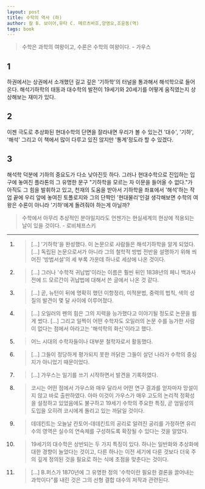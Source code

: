 ```yaml
---
layout: post
title: 수학의 역사 (하)
author: 칼 B. 보이어,유타 C. 메르츠바흐,양영오,조윤동(역)
tags: book
---
```


> 수학은 과학의 여왕이고, 수론은 수학의 여왕이다. - 가우스

## 1
하권에서는 상권에서 소개했던 길고 깊은 '기하학'의 터널을 통과해서 해석학으로 들어온다. 해석기하학의 태동과 대수학의 발전이 19세기와 20세기를 어떻게 움직였는지 상상해보는 재미가 있다.

## 2
이젠 극도로 추상화된 현대수학의 단면을 잘라내면 우리가 볼 수 있는건 '대수', '기하', '해석' 그리고 이 책에서 많이 다루고 있진 않지만 '통계'정도라 할 수 있겠다. 

## 3
해석학 덕분에 기하의 중요도가 다소 낮아진듯 하다. 그러나 현대수학으로 진입하는 입구에 놓여진 플라톤의 그 유명한 문구 "기하학을 모르는 자 이문을 들어올 수 없다."가 아직도 그 힘을 발휘하고 있고, 천재의 도움을 받아서 기하학을 좌표에서 '해석'하는 작업 끝에 우리 앞에 놓여진 토폴로지와 그의 단짝인 '현대물리'인걸 생각해보면 수학의 여왕은 수론이 아니라 '기하'에게 돌려줘야 하는게 아닐까?

> 수학에서 아무리 추상적인 분야일지라도 언젠가는 현실세계의 현상에 적용되는 날이 있을 것이다. - 로비체프스키
----

1. > [...] '기하학'을 완성했다. 이 논문으로 사람들은 해석기하학을 알게 되었다. [...] 독립된 논문으로서가 아니라 그의 철학적 방법 전반을 설명하기 위해 씌어진 '방법서설'의 세 부록 가운데 하나로 세상에 나온 것이다.

2. > [...] 그러나 '수학적 귀납법'이라는 이름은 훨씬 뒤인 1838년의 페니 백과사전에 드 모르간이 귀납법에 대해서 쓴 글에서 나온 것 같다.

3. > [...] 곧, 뉴턴이 뒤에 명확히 했던 이항정리, 미적분법, 중력의 법칙, 색의 성질의 발견이 몇 달 사이에 이루어졌다.

4. > [...] 오일러의 펜의 힘은 그의 지력을 능가했다고 이야기될 정도로 논문을 쓉게 썼다.
 [...] 그리고 일찍이 어떤 수학자도 오일러의 논문 수를 능가한 사람이 없다는 점에서 아라고는 '해석학의 화신'이라고 했다.

5. > 어느 시대의 수학자들이나 대부분 철학자로서 활동했다.

6. > [...] 그들이 정당하게 평가되지 못한 까닭은 그들이 살던 나라가 수학의 중심지가 아니었기 때문이었다.

7. > [...] 가우스는 일기를 쓰기 시작하면서 발견을 기록하였다.

8. > 코시는 어떤 점에서 가우스와 매우 달라서 어떤 연구 결과를 얻자마자 망설이지 않고 바로 출판하였다. 아마 이것이 가우스가 매우 고도의 논리적 정확성을 설정하고 있었음에도 불구하고 19세기 수학의 주요한 특징, 곧 엄밀성의 도입을 오히려 코시에게 돌리고 있는 까닭일 것이다.

9. > 데데킨트는 오늘날 칸토어-데데킨트의 공리로 알려진 공리를 가정하면 유리수의 영역은 실수의 연속체를 구성하도록 확장될 수 있다는 것을 알았다.

10. > 19세기의 대수학은 상반되는 두 가지 특징이 있다. 하나는 일반화와 추상화에 대한 경향이 늘었다는 것이고, 다른 하나는 이전 세기에 다룬 것보다 더욱 주의 깊게 정의된 것을 필요로 하는 식에 초점을 맞춘다는 것이다.

11. > [...] B.퍼스가 1870년에 그 유명한 정의 '수학이란 필요한 결론을 끌어내는 과학이다"를 내린 것은 그의 선형 결합 대수의 저작과 관련된다.
